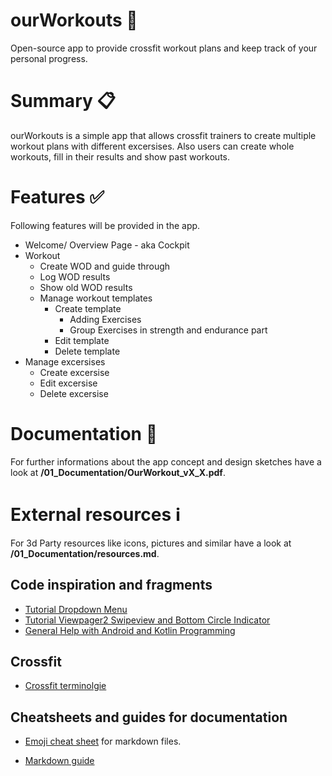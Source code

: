# ourWorkouts :muscle:

Open-source app to provide crossfit workout plans and keep track of your personal progress.

# Summary :clipboard:

ourWorkouts is a simple app that allows crossfit trainers to create multiple workout plans with different excersises.
Also users can create whole workouts, fill in their results and show past workouts.

# Features :white_check_mark:

Following features will be provided in the app.

- Welcome/ Overview Page - aka Cockpit
- Workout
    - Create WOD and guide through
    - Log WOD results
    - Show old WOD results
    - Manage workout templates
        - Create template
            - Adding Exercises
            - Group Exercises in strength and endurance part
        - Edit template
        - Delete template
- Manage excersises
    - Create excersise
    - Edit excersise
    - Delete excersise


# Documentation :page_facing_up:

For further informations about the app concept and design sketches have a look at **/01_Documentation/OurWorkout_vX_X.pdf**.

# External resources :information_source:

For 3d Party resources like icons, pictures and similar have a look at **/01_Documentation/resources.md**.

## Code inspiration and fragments

- [Tutorial Dropdown Menu](https://www.youtube.com/watch?v=lAckLFH7mIE&t=292s)
- [Tutorial Viewpager2 Swipeview and Bottom Circle Indicator](https://www.youtube.com/watch?v=xlonlt5fAzg)
- [General Help with Android and Kotlin Programming](https://chat.openai.com/)

## Crossfit

- [Crossfit terminolgie](https://ironbullstrength.com/blogs/learn/a-complete-guide-to-crossfit-terminology)

## Cheatsheets and guides for documentation
- [Emoji cheat sheet](https://github.com/ikatyang/emoji-cheat-sheet) for markdown files.

- [Markdown guide](https://www.markdownguide.org/basic-syntax/)

